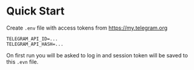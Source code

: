 # Quick Start

Create `.env` file with access tokens from https://my.telegram.org

```.dotenv
TELEGRAM_API_ID=...
TELEGRAM_API_HASH=...
```

On first run you will be asked to log in and session token will be saved to this `.evn` file.
